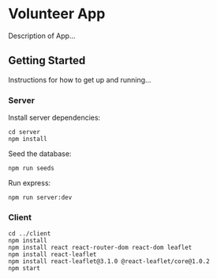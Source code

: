 <!-- We can obviously rename this -->
# Volunteer App 

Description of App...

## Getting Started

Instructions for how to get up and running...

### Server

Install server dependencies:

```
cd server
npm install
```

Seed the database:

```
npm run seeds
```

Run express:

```
npm run server:dev
```

### Client

```
cd ../client
npm install
npm install react react-router-dom react-dom leaflet
npm install react-leaflet
npm install react-leaflet@3.1.0 @react-leaflet/core@1.0.2
npm start
```
